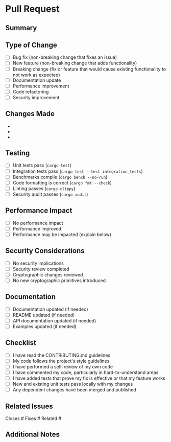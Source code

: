 # Pull Request

## Summary
<!-- Provide a brief description of the changes in this PR -->

## Type of Change
<!-- Mark the relevant option with an "x" -->
- [ ] Bug fix (non-breaking change that fixes an issue)
- [ ] New feature (non-breaking change that adds functionality)
- [ ] Breaking change (fix or feature that would cause existing functionality to not work as expected)
- [ ] Documentation update
- [ ] Performance improvement
- [ ] Code refactoring
- [ ] Security improvement

## Changes Made
<!-- List the specific changes made in this PR -->
- 
- 
- 

## Testing
<!-- Describe the tests you ran and how to reproduce them -->
- [ ] Unit tests pass (`cargo test`)
- [ ] Integration tests pass (`cargo test --test integration_tests`)
- [ ] Benchmarks compile (`cargo bench --no-run`)
- [ ] Code formatting is correct (`cargo fmt --check`)
- [ ] Linting passes (`cargo clippy`)
- [ ] Security audit passes (`cargo audit`)

## Performance Impact
<!-- If applicable, describe any performance implications -->
- [ ] No performance impact
- [ ] Performance improved
- [ ] Performance may be impacted (explain below)

## Security Considerations
<!-- For cryptographic or security-related changes -->
- [ ] No security implications
- [ ] Security review completed
- [ ] Cryptographic changes reviewed
- [ ] No new cryptographic primitives introduced

## Documentation
<!-- Check if documentation needs to be updated -->
- [ ] Documentation updated (if needed)
- [ ] README updated (if needed)
- [ ] API documentation updated (if needed)
- [ ] Examples updated (if needed)

## Checklist
<!-- Ensure all items are completed before requesting review -->
- [ ] I have read the CONTRIBUTING.md guidelines
- [ ] My code follows the project's style guidelines
- [ ] I have performed a self-review of my own code
- [ ] I have commented my code, particularly in hard-to-understand areas
- [ ] I have added tests that prove my fix is effective or that my feature works
- [ ] New and existing unit tests pass locally with my changes
- [ ] Any dependent changes have been merged and published

## Related Issues
<!-- Link to any related issues -->
Closes #
Fixes #
Related #

## Additional Notes
<!-- Any additional information or context for reviewers -->
